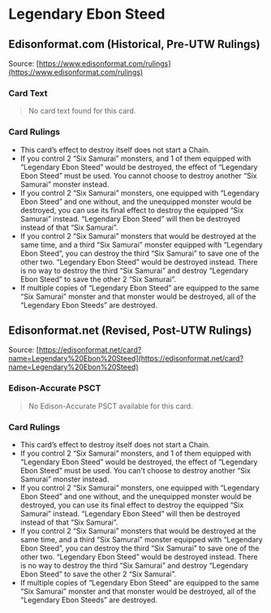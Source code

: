 # Legendary Ebon Steed

## Edisonformat.com (Historical, Pre-UTW Rulings)

Source: [https://www.edisonformat.com/rulings](https://www.edisonformat.com/rulings)

### Card Text

> No card text found for this card.

### Card Rulings

*   This card’s effect to destroy itself does not start a Chain.
*   If you control 2 “Six Samurai” monsters, and 1 of them equipped with “Legendary Ebon Steed” would be destroyed, the effect of “Legendary Ebon Steed” must be used. You cannot choose to destroy another “Six Samurai” monster instead.
*   If you control 2 “Six Samurai” monsters, one equipped with “Legendary Ebon Steed” and one without, and the unequipped monster would be destroyed, you can use its final effect to destroy the equipped “Six Samurai” instead. “Legendary Ebon Steed” will then be destroyed instead of that “Six Samurai”.
*   If you control 2 “Six Samurai” monsters that would be destroyed at the same time, and a third “Six Samurai” monster equipped with “Legendary Ebon Steed”, you can destroy the third “Six Samurai” to save one of the other two. “Legendary Ebon Steed” would be destroyed instead. There is no way to destroy the third “Six Samurai” and destroy “Legendary Ebon Steed” to save the other 2 “Six Samurai”.
*   If multiple copies of “Legendary Ebon Steed” are equipped to the same “Six Samurai” monster and that monster would be destroyed, all of the “Legendary Ebon Steeds” are destroyed.

## Edisonformat.net (Revised, Post-UTW Rulings)

Source: [https://edisonformat.net/card?name=Legendary%20Ebon%20Steed](https://edisonformat.net/card?name=Legendary%20Ebon%20Steed)

### Edison-Accurate PSCT

> No Edison-Accurate PSCT available for this card.

### Card Rulings

*   This card’s effect to destroy itself does not start a Chain.
*   If you control 2 “Six Samurai” monsters, and 1 of them equipped with “Legendary Ebon Steed” would be destroyed, the effect of “Legendary Ebon Steed” must be used. You can't choose to destroy another “Six Samurai” monster instead.
*   If you control 2 “Six Samurai” monsters, one equipped with “Legendary Ebon Steed” and one without, and the unequipped monster would be destroyed, you can use its final effect to destroy the equipped “Six Samurai” instead. “Legendary Ebon Steed” will then be destroyed instead of that “Six Samurai”.
*   If you control 2 “Six Samurai” monsters that would be destroyed at the same time, and a third “Six Samurai” monster equipped with “Legendary Ebon Steed”, you can destroy the third “Six Samurai” to save one of the other two. “Legendary Ebon Steed” would be destroyed instead. There is no way to destroy the third “Six Samurai” and destroy “Legendary Ebon Steed” to save the other 2 “Six Samurai”.
*   If multiple copies of “Legendary Ebon Steed” are equipped to the same “Six Samurai” monster and that monster would be destroyed, all of the “Legendary Ebon Steeds” are destroyed.
            